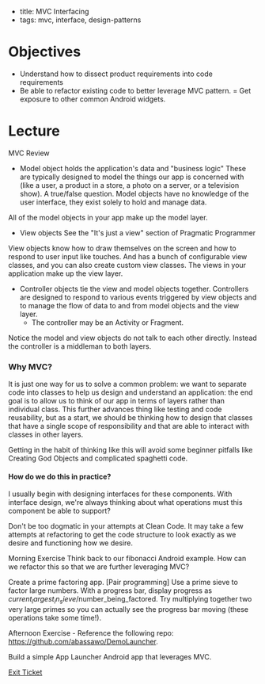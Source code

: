 - title: MVC Interfacing
- tags: mvc, interface, design-patterns


# Objectives

- Understand how to dissect product requirements into code requirements
- Be able to refactor existing code to better leverage MVC pattern.
= Get exposure to other common Android widgets.



# Lecture

MVC Review

- Model object holds the application's data and "business logic" These are typically designed to model the things our app is concerned with (like a user, a product in a store, a photo on a server, or a television show). A true/false question. Model objects have no knowledge of the user interface, they exist solely to hold and manage data.

All of the model objects in your app make up the model layer.


- View objects
See the "It's just a view" section of Pragmatic Programmer

View objects know how to draw themselves on the screen and how to respond to user input like touches. And has a bunch of configurable view classes, and you can also create custom view classes. The views in your application make up the view layer.


- Controller objects tie the view and model objects together. Controllers are designed to respond to various events triggered by view objects and to manage the flow of data to and from model objects and the view layer.
  - The controller may be an Activity or Fragment.

Notice the model and view objects do not talk to each other directly. Instead the controller is a middleman to both layers.

### Why MVC?
It is just one way for us to solve a common problem: we want to separate code into classes to help us design and understand an application: the end goal is to allow us to think of our app in terms of layers rather than individual class. This further advances thing like testing and code reusability, but as a start, we should be thinking how to design that classes that have a single scope of responsibility and that are able to interact with classes in other layers.

Getting in the habit of thinking like this will avoid some beginner pitfalls like Creating God Objects and complicated spaghetti code.

#### How do we do this in practice?

I usually begin with designing interfaces for these components. With interface design, we're always thinking about what operations must this component be able to support?

Don't be too dogmatic in your attempts at Clean Code. It may take a few attempts at refactoring to get the code structure to look exactly as we desire and functioning how we desire.

Morning Exercise
Think back to our fibonacci Android example. How can we refactor this so that we are further leveraging MVC?


Create a prime factoring app.
[Pair programming] Use a prime sieve to factor large numbers.
With a progress bar, display progress as $current_largest_in_sieve/$number_being_factored.
 Try multiplying together two very large primes so you can actually see the progress bar moving
 (these operations take some time!).


Afternoon Exercise - Reference the following repo: https://github.com/abassawo/DemoLauncher.

Build a simple App Launcher Android app that leverages MVC.

[Exit Ticket]()                        
